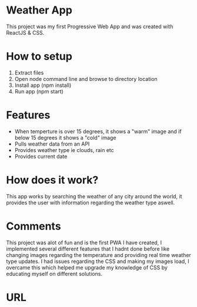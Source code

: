 # Weather App

This project was my first Progressive Web App and was created with ReactJS & CSS.

# How to setup

1. Extract files
2. Open node command line and browse to directory location
3. Install app (npm install)
4. Run app (npm start)

# Features

* When temperture is over 15 degrees, it shows a "warm" image and if below 15 degrees it shows a "cold" image
* Pulls weather data from an API
* Provides weather type ie clouds, rain etc
* Provides current date


# How does it work?

This app works by searching the weather of any city around the world, it provides the user with information regarding the weather type aswell.

# Comments

This project was alot of fun and is the first PWA I have created, I implemented several different features that I hadnt done before like changing images regarding the temperature and providing real time weather type updates. I had issues regarding the CSS and making my images load, I overcame this which helped me upgrade my knowledge of CSS by educating myself on different solutions. 

# URL

